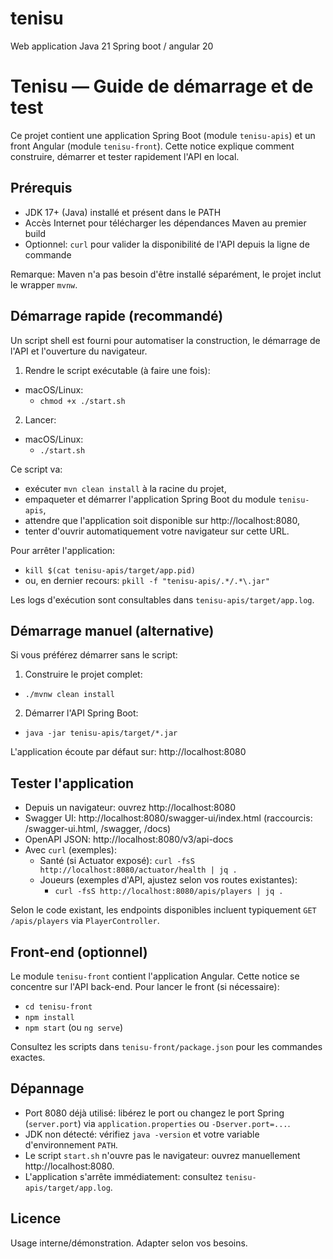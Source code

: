 # tenisu
Web application Java 21 Spring boot / angular 20

# Tenisu — Guide de démarrage et de test

Ce projet contient une application Spring Boot (module `tenisu-apis`) et un front Angular (module `tenisu-front`). Cette notice explique comment construire, démarrer et tester rapidement l'API en local.

## Prérequis
- JDK 17+ (Java) installé et présent dans le PATH
- Accès Internet pour télécharger les dépendances Maven au premier build
- Optionnel: `curl` pour valider la disponibilité de l'API depuis la ligne de commande

Remarque: Maven n'a pas besoin d'être installé séparément, le projet inclut le wrapper `mvnw`.

## Démarrage rapide (recommandé)
Un script shell est fourni pour automatiser la construction, le démarrage de l'API et l'ouverture du navigateur.

1) Rendre le script exécutable (à faire une fois):
- macOS/Linux:
  - `chmod +x ./start.sh`

2) Lancer:
- macOS/Linux:
  - `./start.sh`

Ce script va:
- exécuter `mvn clean install` à la racine du projet,
- empaqueter et démarrer l'application Spring Boot du module `tenisu-apis`,
- attendre que l'application soit disponible sur http://localhost:8080,
- tenter d'ouvrir automatiquement votre navigateur sur cette URL.

Pour arrêter l'application:
- `kill $(cat tenisu-apis/target/app.pid)`
- ou, en dernier recours: `pkill -f "tenisu-apis/.*/.*\.jar"`

Les logs d'exécution sont consultables dans `tenisu-apis/target/app.log`.

## Démarrage manuel (alternative)
Si vous préférez démarrer sans le script:

1) Construire le projet complet:
- `./mvnw clean install`

2) Démarrer l'API Spring Boot:
- `java -jar tenisu-apis/target/*.jar`

L'application écoute par défaut sur: http://localhost:8080

## Tester l'application
- Depuis un navigateur: ouvrez http://localhost:8080
- Swagger UI: http://localhost:8080/swagger-ui/index.html (raccourcis: /swagger-ui.html, /swagger, /docs)
- OpenAPI JSON: http://localhost:8080/v3/api-docs
- Avec `curl` (exemples):
  - Santé (si Actuator exposé): `curl -fsS http://localhost:8080/actuator/health | jq .`
  - Joueurs (exemples d'API, ajustez selon vos routes existantes):
    - `curl -fsS http://localhost:8080/apis/players | jq .`

Selon le code existant, les endpoints disponibles incluent typiquement `GET /apis/players` via `PlayerController`.

## Front-end (optionnel)
Le module `tenisu-front` contient l'application Angular. Cette notice se concentre sur l'API back-end. Pour lancer le front (si nécessaire):
- `cd tenisu-front`
- `npm install`
- `npm start` (ou `ng serve`)

Consultez les scripts dans `tenisu-front/package.json` pour les commandes exactes.

## Dépannage
- Port 8080 déjà utilisé: libérez le port ou changez le port Spring (`server.port`) via `application.properties` ou `-Dserver.port=...`.
- JDK non détecté: vérifiez `java -version` et votre variable d'environnement `PATH`.
- Le script `start.sh` n'ouvre pas le navigateur: ouvrez manuellement http://localhost:8080.
- L'application s'arrête immédiatement: consultez `tenisu-apis/target/app.log`.

## Licence
Usage interne/démonstration. Adapter selon vos besoins.
